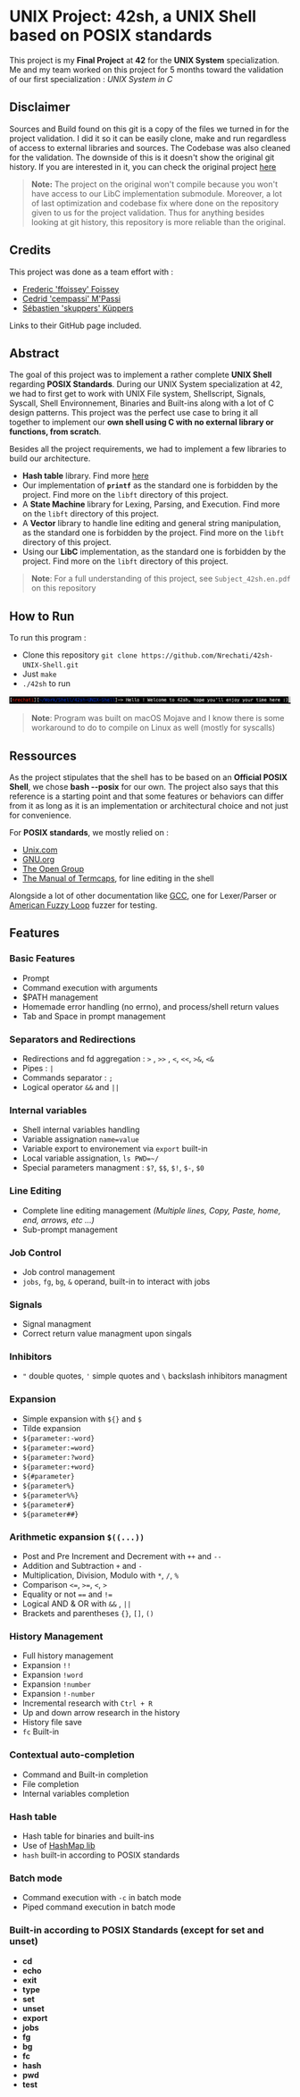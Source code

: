 # UNIX Project: 42sh, a UNIX Shell based on POSIX standards

This project is my **Final Project** at **42** for the **UNIX System** specialization. Me and my team worked on this project for 5 months toward the validation of our first specialization : *UNIX System in C*

## Disclaimer

Sources and Build found on this git is a copy of the files we turned in for the project validation. I did it so it can be easily clone, make and run regardless of access to external libraries and sources. The Codebase was also cleaned for the validation. The downside of this is it doesn't show the original git history. If you are interested in it, you can check the original project [here](https://github.com/Nrechati/42sh)

> **Note:** The project on the original won't compile because you won't have access to our LibC implementation submodule. Moreover, a lot of last optimization and codebase fix where done on the repository given to us for the project validation. Thus for anything besides looking at git history, this repository is more reliable than the original.

## Credits

This project was done as a team effort with :
- [Frederic 'ffoissey' Foissey](https://github.com/ffoissey)
- [Cedrid 'cempassi' M'Passi](https://github.com/cempassi)
- [Sébastien 'skuppers' Küppers](https://github.com/skuppers)

Links to their GitHub page included.

## Abstract

The goal of this project was to implement a rather complete **UNIX Shell** regarding **POSIX Standards**. During our UNIX System specialization at 42, we had to first get to work with UNIX File system, Shellscript, Signals, Syscall, Shell Environnement, Binaries and Built-ins along with a lot of C design patterns. This project was the perfect use case to bring it all together to implement our **own shell using C with no external library or functions, from scratch**.

Besides all the project requirements, we had to implement a few libraries to build our architecture.
- **Hash table** library. Find more [here](https://github.com/Nrechati/HashMap)
- Our implementation of **`printf`** as the standard one is forbidden by the project. Find more on the `libft` directory of this project.
- A **State Machine** library for Lexing, Parsing, and Execution. Find more on the `libft` directory of this project.
- A **Vector** library to handle line editing and general string manipulation, as the standard one is forbidden by the project. Find more on the `libft` directory of this project.
- Using our **LibC** implementation, as the standard one is forbidden by the project. Find more on the `libft` directory of this project.

> **Note**: For a full understanding of this project, see `Subject_42sh.en.pdf` on this repository

## How to Run

To run this program :

- Clone this repository `git clone https://github.com/Nrechati/42sh-UNIX-Shell.git`
- Just `make`
- `./42sh` to run

![hello_prompt](./Ressources/Prompt.png)

>**Note**: Program was built on macOS Mojave and I know there is some workaround to do to compile on Linux as well (mostly for syscalls)

## Ressources

As the project stipulates that the shell has to be based on an **Official POSIX Shell**, we chose **bash --posix** for our own. The project also says that this reference is a starting point and that some features or behaviors can differ from it as long as it is an implementation or architectural choice and not just for convenience.

For **POSIX standards**, we mostly relied on :
- [Unix.com](https://www.unix.com/)
- [GNU.org](https://www.gnu.org/)
- [The Open Group](https://publications.opengroup.org/)
- [The Manual of Termcaps](https://www.gnu.org/software/termutils/manual/termcap-1.3/html_mono/termcap.html), for line editing in the shell

Alongside a lot of other documentation like [GCC](https://gcc.gnu.org/onlinedocs/), one for Lexer/Parser or [American Fuzzy Loop](http://lcamtuf.coredump.cx/afl/) fuzzer for testing.

## Features

### Basic Features

- Prompt
- Command execution with arguments
- $PATH management
- Homemade error handling (no errno), and process/shell return values
- Tab and Space in prompt management

### Separators and Redirections

- Redirections and fd aggregation : `>` , `>>` , `<`, `<<`, `>&`, `<&`
- Pipes : `|`
- Commands separator : `;`
- Logical operator `&&` and `||`

### Internal variables

- Shell internal variables handling
- Variable assignation `name=value`
- Variable export to environement via `export` built-in
- Local variable assignation, `ls PWD=~/`
- Special parameters managment : `$?`, `$$`, `$!`, `$-`, `$0`

### Line Editing

- Complete line editing management *(Multiple lines, Copy, Paste, home, end, arrows, etc ...)*
- Sub-prompt management

### Job Control

- Job control management
- `jobs`, `fg`, `bg`, `&` operand, built-in to interact with jobs

### Signals

- Signal managment
- Correct return value managment upon singals

### Inhibitors

- `"` double quotes, `'` simple quotes and `\` backslash inhibitors managment

### Expansion

- Simple expansion with `${}` and `$`
- Tilde expansion
- `${parameter:-word}`
- `${parameter:=word}`
- `${parameter:?word}`
- `${parameter:+word}`
- `${#parameter}`
- `${parameter%}`
- `${parameter%%}`
- `${parameter#}`
- `${parameter##}`

### Arithmetic expansion `$((...))`

- Post and Pre Increment and Decrement with `++` and `--`
- Addition and Subtraction `+` and `-`
- Multiplication, Division, Modulo with `*`, `/`, `%`
- Comparison `<=`, `>=`, `<`, `>`
- Equality or not `==` and `!=`
- Logical AND & OR with `&&` , `||`
- Brackets and parentheses `{}`, `[]`, `()`

### History Management

- Full history management
- Expansion `!!`
- Expansion `!word`
- Expansion `!number`
- Expansion `!-number`
- Incremental research with `Ctrl + R`
- Up and down arrow research in the history
- History file save
- `fc` Built-in

### Contextual auto-completion

- Command and Built-in completion
- File completion
- Internal variables completion

### Hash table

- Hash table for binaries and built-ins
- Use of [HashMap lib](https://github.com/Nrechati/HashMap)
- `hash` built-in according to POSIX standards

### Batch mode

- Command execution with `-c` in batch mode
- Piped command execution in batch mode

### Built-in according to POSIX Standards (except for set and unset)

- **cd**
- **echo**
- **exit**
- **type**
- **set**
- **unset**
- **export**
- **jobs**
- **fg**
- **bg**
- **fc**
- **hash**
- **pwd**
- **test**

